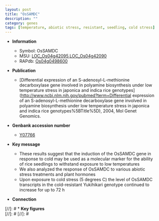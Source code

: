 ```yaml
---
layout: post
title: "OsSAMDC"
description: ""
category: genes
tags: [temperature, abiotic stress, resistant, seedling, cold stress]
---
```


* **Information**  
    + Symbol: OsSAMDC  
    + MSU: [LOC_Os04g42095](http://rice.plantbiology.msu.edu/cgi-bin/ORF_infopage.cgi?orf=LOC_Os04g42095),[LOC_Os04g42090](http://rice.plantbiology.msu.edu/cgi-bin/ORF_infopage.cgi?orf=LOC_Os04g42090)  
    + RAPdb: [Os04g0498600](http://rapdb.dna.affrc.go.jp/viewer/gbrowse_details/irgsp1?name=Os04g0498600)  

* **Publication**  
    + [Differential expression of an S-adenosyl-L-methionine decarboxylase gene involved in polyamine biosynthesis under low temperature stress in japonica and indica rice genotypes](http://www.ncbi.nlm.nih.gov/pubmed?term=Differential expression of an S-adenosyl-L-methionine decarboxylase gene involved in polyamine biosynthesis under low temperature stress in japonica and indica rice genotypes%5BTitle%5D), 2004, Mol Genet Genomics.

* **Genbank accession number**  
    + [Y07766](http://www.ncbi.nlm.nih.gov/nuccore/Y07766)

* **Key message**  
    + These results suggest that the induction of the OsSAMDC gene in response to cold may be used as a molecular marker for the ability of rice seedlings to withstand exposure to low temperatures
    + We also analyzed the response of OsSAMDC to various abiotic stress treatments and plant hormones
    + Upon exposure to cold stress (5 degrees C) the level of OsSAMDC transcripts in the cold-resistant Yukihikari genotype continued to increase for up to 72 h

* **Connection**  

[//]: # * **Key figures**  
[//]: # 
[//]: # 
